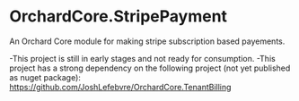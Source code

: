 # OrchardCore.StripePayment
An Orchard Core module for making stripe subscription based payements.

-This project is still in early stages and not ready for consumption.
-This project has a strong dependency on the following project (not yet published as nuget package): https://github.com/JoshLefebvre/OrchardCore.TenantBilling
